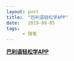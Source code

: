 ```yaml
---
layout: post
title:  "巴利语轻松学APP"
date:   2019-09-05
tags:
      - 随笔
---
```



[**巴利语轻松学APP**](https://blog.sina.com.cn/s/blog_531b0f370102z1zh.html)





